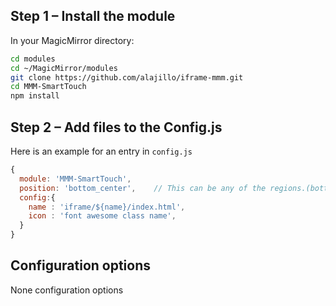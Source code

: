 ## Step 1 – Install the module

In your MagicMirror directory:

```bash 
cd modules
cd ~/MagicMirror/modules
git clone https://github.com/alajillo/iframe-mmm.git
cd MMM-SmartTouch
npm install
```

## Step 2 – Add files to the Config.js

Here is an example for an entry in `config.js`

```javascript
{
  module: 'MMM-SmartTouch', 
  position: 'bottom_center',    // This can be any of the regions.(bottom-center Recommended)
  config:{ 
    name : 'iframe/${name}/index.html',
    icon : 'font awesome class name',
  }
}
```

## Configuration options

None configuration options
